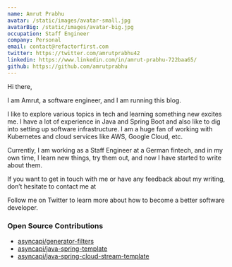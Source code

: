 ```yaml
---
name: Amrut Prabhu
avatar: /static/images/avatar-small.jpg
avatarBig: /static/images/avatar-big.jpg
occupation: Staff Engineer
company: Personal
email: contact@refactorfirst.com
twitter: https://twitter.com/amrutprabhu42
linkedin: https://www.linkedin.com/in/amrut-prabhu-722baa65/
github: https://github.com/amrutprabhu
---
```


Hi there,

I am Amrut, a software engineer, and I am running this blog.

I like to explore various topics in tech and learning something new excites me. I have a lot of experience in Java and Spring Boot and also like to dig into setting up software infrastructure. I am a huge fan of working with Kubernetes and cloud services like AWS, Google Cloud, etc.

Currently, I am working as a Staff Engineer at a German fintech, and in my own time, I learn new things, try them out, and now I have started to write about them.

If you want to get in touch with me or have any feedback about my writing, don’t hesitate to contact me at

Follow me on Twitter to learn more about how to become a better software developer.

<h3>Open Source Contributions</h3>

- [asyncapi/generator-filters](https://github.com/asyncapi/generator-filters)
- [asyncapi/java-spring-template](https://github.com/asyncapi/java-spring-template#contributors-)
- [asyncapi/java-spring-cloud-stream-template](https://github.com/asyncapi/java-spring-cloud-stream-template)
